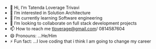 - 👋 Hi, I’m Tatenda Loverage Trivavi
- 👀 I’m interested in Solution Architecture
- 🌱 I’m currently learning Software engineering
- 💞️ I’m looking to collaborate on  full stack development projects
- 📫 How to reach me tloverage@gmail.com/ 0814587604
- 😄 Pronouns: ...He/Him
- ⚡ Fun fact: ...I love coding that i think I am going to change my career

<!---
TatsLove/TatsLove is a ✨ special ✨ repository because its `README.md` (this file) appears on your GitHub profile.
You can click the Preview link to take a look at your changes.
--->
